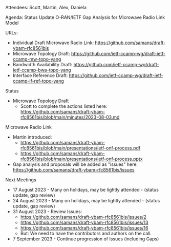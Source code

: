 Attendees: Scott, Martin, Alex, Daniela

Agenda:
Status Update
O-RAN/IETF Gap Analysis for Microwave Radio Link Model

URLs:
* Individual Draft Microwave Radio Link: https://github.com/samans/draft-ybam-rfc8561bis
* Microwave Topology Draft: https://github.com/ietf-ccamp-wg/draft-ietf-ccamp-mw-topo-yang
* Bandwidth Availability Draft: https://github.com/ietf-ccamp-wg/draft-ietf-ccamp-bwa-topo-yang 
* Interface Reference Draft: https://github.com/ietf-ccamp-wg/draft-ietf-ccamp-if-ref-topo-yang

Status
* Microwave Topology Draft
  * Scott to complete the actions listed here: https://github.com/samans/draft-ybam-rfc8561bis/blob/main/minutes/2023-08-03.md

Microwave Radio Link
* Martin introduced:
  * https://github.com/samans/draft-ybam-rfc8561bis/blob/main/presentations/ietf-onf-process.pdf
  * https://github.com/samans/draft-ybam-rfc8561bis/blob/main/presentations/ietf-onf-process.pptx
* Gap analysis and proposals will be added as "issues" here: https://github.com/samans/draft-ybam-rfc8561bis/issues

Next Meetings
* 17 August 2023 - Many on holidays, may be lightly attended - (status update, gap review)
* 24 August 2023 - Many on holidays, may be lightly attended - (status update, gap review)
* 31 August 2023 - Review Issues:
  * https://github.com/samans/draft-ybam-rfc8561bis/issues/2
  * https://github.com/samans/draft-ybam-rfc8561bis/issues/13
  * https://github.com/samans/draft-ybam-rfc8561bis/issues/16
  * But:  We need to have the contributors and authors on the call.
*  7 September 2023 - Continue progression of Issues (including Gaps)
